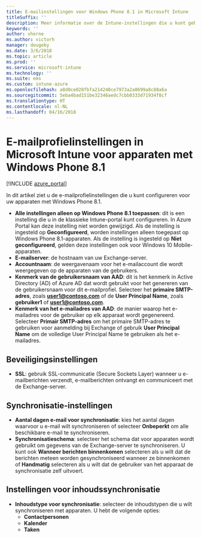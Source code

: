 ```yaml
---
title: E-mailinstellingen voor Windows Phone 8.1 in Microsoft Intune
titleSuffix: ''
description: Meer informatie over de Intune-instellingen die u kunt gebruiken om e-mailverbindingen op apparaten met Windows Phone 8.1 te configureren.
keywords: ''
author: vhorne
ms.author: victorh
manager: dougeby
ms.date: 3/6/2018
ms.topic: article
ms.prod: ''
ms.service: microsoft-intune
ms.technology: ''
ms.suite: ems
ms.custom: intune-azure
ms.openlocfilehash: a8d0ce028fbfa214240ce7973a2a0699a8c88a6a
ms.sourcegitcommit: 5eba4bad151be32346aedc7cbb0333d71934f8cf
ms.translationtype: HT
ms.contentlocale: nl-NL
ms.lasthandoff: 04/16/2018
---
```

# <a name="email-profile-settings-in-microsoft-intune-for-devices-running-windows-phone-81"></a>E-mailprofielinstellingen in Microsoft Intune voor apparaten met Windows Phone 8.1

[!INCLUDE [azure_portal](./includes/azure_portal.md)]

In dit artikel ziet u de e-mailprofielinstellingen die u kunt configureren voor uw apparaten met Windows Phone 8.1.


- **Alle instellingen alleen op Windows Phone 8.1 toepassen**: dit is een instelling die u in de klassieke Intune-portal kunt configureren. In Azure Portal kan deze instelling niet worden gewijzigd. Als de instelling is ingesteld op **Geconfigureerd**, worden instellingen alleen toegepast op Windows Phone 8.1-apparaten. Als de instelling is ingesteld op **Niet geconfigureerd**, gelden deze instellingen ook voor Windows 10 Mobile-apparaten.
- **E-mailserver**: de hostnaam van uw Exchange-server.
- **Accountnaam**: de weergavenaam voor het e-mailaccount die wordt weergegeven op de apparaten van de gebruikers.
- **Kenmerk van de gebruikersnaam van AAD**: dit is het kenmerk in Active Directory (AD) of Azure AD dat wordt gebruikt voor het genereren van de gebruikersnaam voor dit e-mailprofiel. Selecteer het **primaire SMTP-adres**, zoals **user1@contoso.com** of de **User Principal Name**, zoals **gebruiker1** of **user1@contoso.com**.
- **Kenmerk van het e-mailadres van AAD**: de manier waarop het e-mailadres voor de gebruiker op elk apparaat wordt gegenereerd. Selecteer **Primair SMTP-adres** om het primaire SMTP-adres te gebruiken voor aanmelding bij Exchange of gebruik **User Principal Name** om de volledige User Principal Name te gebruiken als het e-mailadres.


## <a name="security-settings"></a>Beveiligingsinstellingen

- **SSL**: gebruik SSL-communicatie (Secure Sockets Layer) wanneer u e-mailberichten verzendt, e-mailberichten ontvangt en communiceert met de Exchange-server.



## <a name="synchronization-settings"></a>Synchronisatie-instellingen

- **Aantal dagen e-mail voor synchronisatie**: kies het aantal dagen waarvoor u e-mail wilt synchroniseren of selecteer **Onbeperkt** om alle beschikbare e-mail te synchroniseren.
- **Synchronisatieschema**: selecteer het schema dat voor apparaten wordt gebruikt om gegevens van de Exchange-server te synchroniseren. U kunt ook **Wanneer berichten binnenkomen** selecteren als u wilt dat de berichten meteen worden gesynchroniseerd wanneer ze binnenkomen of **Handmatig** selecteren als u wilt dat de gebruiker van het apparaat de synchronisatie zelf uitvoert.

## <a name="content-sync-settings"></a>Instellingen voor inhoudssynchronisatie

- **Inhoudstype voor synchronisatie**: selecteer de inhoudstypen die u wilt synchroniseren met apparaten. U hebt de volgende opties:
    - **Contactpersonen**
    - **Kalender**
    - **Taken**
